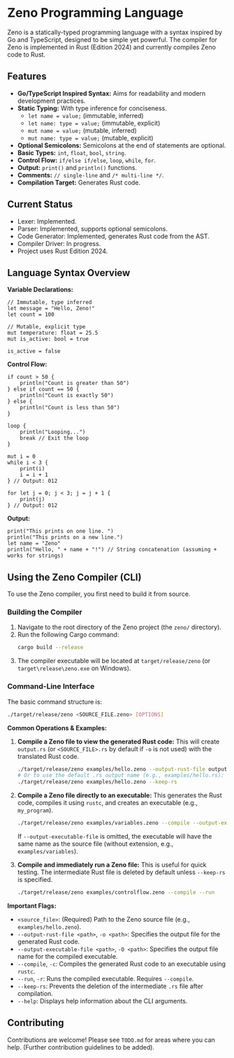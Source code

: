 # Zeno Programming Language

Zeno is a statically-typed programming language with a syntax inspired by Go and TypeScript, designed to be simple yet powerful. The compiler for Zeno is implemented in Rust (Edition 2024) and currently compiles Zeno code to Rust.

## Features
- **Go/TypeScript Inspired Syntax:** Aims for readability and modern development practices.
- **Static Typing:** With type inference for conciseness.
    - `let name = value;` (immutable, inferred)
    - `let name: type = value;` (immutable, explicit)
    - `mut name = value;` (mutable, inferred)
    - `mut name: type = value;` (mutable, explicit)
- **Optional Semicolons:** Semicolons at the end of statements are optional.
- **Basic Types:** `int`, `float`, `bool`, `string`.
- **Control Flow:** `if/else if/else`, `loop`, `while`, `for`.
- **Output:** `print()` and `println()` functions.
- **Comments:** `// single-line` and `/* multi-line */`.
- **Compilation Target:** Generates Rust code.

## Current Status
- Lexer: Implemented.
- Parser: Implemented, supports optional semicolons.
- Code Generator: Implemented, generates Rust code from the AST.
- Compiler Driver: In progress.
- Project uses Rust Edition 2024.

## Language Syntax Overview

**Variable Declarations:**
```zeno
// Immutable, type inferred
let message = "Hello, Zeno!"
let count = 100

// Mutable, explicit type
mut temperature: float = 25.5
mut is_active: bool = true

is_active = false
```

**Control Flow:**
```zeno
if count > 50 {
    println("Count is greater than 50")
} else if count == 50 {
    println("Count is exactly 50")
} else {
    println("Count is less than 50")
}

loop {
    println("Looping...")
    break // Exit the loop
}

mut i = 0
while i < 3 {
    print(i)
    i = i + 1
} // Output: 012

for let j = 0; j < 3; j = j + 1 {
    print(j)
} // Output: 012
```

**Output:**
```zeno
print("This prints on one line. ")
println("This prints on a new line.")
let name = "Zeno"
println("Hello, " + name + "!") // String concatenation (assuming + works for strings)
```

## Using the Zeno Compiler (CLI)

To use the Zeno compiler, you first need to build it from source.

### Building the Compiler
1.  Navigate to the root directory of the Zeno project (the `zeno/` directory).
2.  Run the following Cargo command:
    ```bash
    cargo build --release
    ```
3.  The compiler executable will be located at `target/release/zeno` (or `target\release\zeno.exe` on Windows).

### Command-Line Interface
The basic command structure is:
```bash
./target/release/zeno <SOURCE_FILE.zeno> [OPTIONS]
```

**Common Operations & Examples:**

1.  **Compile a Zeno file to view the generated Rust code:**
    This will create `output.rs` (or `<SOURCE_FILE>.rs` by default if `-o` is not used) with the translated Rust code.
    ```bash
    ./target/release/zeno examples/hello.zeno --output-rust-file output.rs --keep-rs
    # Or to use the default .rs output name (e.g., examples/hello.rs):
    ./target/release/zeno examples/hello.zeno --keep-rs
    ```

2.  **Compile a Zeno file directly to an executable:**
    This generates the Rust code, compiles it using `rustc`, and creates an executable (e.g., `my_program`).
    ```bash
    ./target/release/zeno examples/variables.zeno --compile --output-executable-file my_program
    ```
    If `--output-executable-file` is omitted, the executable will have the same name as the source file (without extension, e.g., `examples/variables`).

3.  **Compile and immediately run a Zeno file:**
    This is useful for quick testing. The intermediate Rust file is deleted by default unless `--keep-rs` is specified.
    ```bash
    ./target/release/zeno examples/controlflow.zeno --compile --run
    ```

**Important Flags:**
-   `<source_file>`: (Required) Path to the Zeno source file (e.g., `examples/hello.zeno`).
-   `--output-rust-file <path>`, `-o <path>`: Specifies the output file for the generated Rust code.
-   `--output-executable-file <path>`, `-O <path>`: Specifies the output file name for the compiled executable.
-   `--compile`, `-c`: Compiles the generated Rust code to an executable using `rustc`.
-   `--run`, `-r`: Runs the compiled executable. Requires `--compile`.
-   `--keep-rs`: Prevents the deletion of the intermediate `.rs` file after compilation.
-   `--help`: Displays help information about the CLI arguments.

## Contributing
Contributions are welcome! Please see `TODO.md` for areas where you can help.
(Further contribution guidelines to be added).
```
